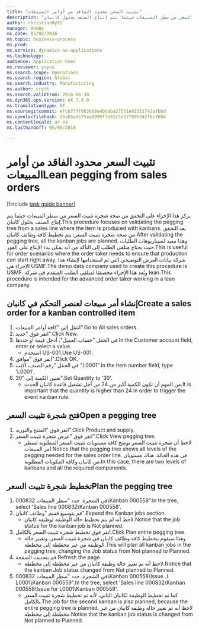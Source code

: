 ```yaml
--- 
title: "تثبيت السعر محدود الفاقد من أوامر المبيعات"
description: "يركز هذا الإجراء على التحقق من صحة شجرة تثبيت السعر من سطر المبيعات حيثما يتم إنتاج الصنف بحلول كانبان."
author: ChristianRytt
manager: AnnBe
ms.date: 03/02/2016
ms.topic: business-process
ms.prod: 
ms.service: dynamics-ax-applications
ms.technology: 
audience: Application User
ms.reviewer: yuyus
ms.search.scope: Operations
ms.search.region: Global
ms.search.industry: Manufacturing
ms.author: crytt
ms.search.validFrom: 2016-06-30
ms.dyn365.ops.version: AX 7.0.0
ms.translationtype: HT
ms.sourcegitcommit: efcb77ff883b29a4bbaba27551e02311742afbbd
ms.openlocfilehash: dbab5ade75aa8999f7e91c5d27f896242f6c7604
ms.contentlocale: ar-sa
ms.lasthandoff: 05/08/2018

---
```

# <a name="lean-pegging-from-sales-orders"></a><span data-ttu-id="2a13d-103">تثبيت السعر محدود الفاقد من أوامر المبيعات</span><span class="sxs-lookup"><span data-stu-id="2a13d-103">Lean pegging from sales orders</span></span>

[!include [task guide banner](../../includes/task-guide-banner.md)]

<span data-ttu-id="2a13d-104">يركز هذا الإجراء على التحقق من صحة شجرة تثبيت السعر من سطر المبيعات حيثما يتم إنتاج الصنف بحلول كانبان.</span><span class="sxs-lookup"><span data-stu-id="2a13d-104">This procedure focuses on validating the pegging tree from a sales line where the item is produced with kanbans.</span></span> <span data-ttu-id="2a13d-105">بعد التحقق من صحة شجرة تثبيت السعر، يتم تخطيط كافة وظائف كانبان.</span><span class="sxs-lookup"><span data-stu-id="2a13d-105">After validating the pegging tree, all the kanban jobs are planned.</span></span> <span data-ttu-id="2a13d-106">وهذا مفيد لسيناريوهات الطلبات حيث يحتاج متلقي الطلب إلى التأكد من أنه يمكن بدء الإنتاج على الفور.</span><span class="sxs-lookup"><span data-stu-id="2a13d-106">This is useful for order scenarios where the order taker needs to ensure that production can start right away.</span></span> <span data-ttu-id="2a13d-107">شركة بيانات العرض التوضيحي التي تم استخدامها لإنشاء هذا الإجراء هي USMF.</span><span class="sxs-lookup"><span data-stu-id="2a13d-107">The demo data company used to create this procedure is USMF.</span></span> <span data-ttu-id="2a13d-108">ويُعد هذا الإجراء مخصصًا لمتلقي الطلب المتقدم في شركة lean.</span><span class="sxs-lookup"><span data-stu-id="2a13d-108">This procedure is intended for the advanced order taker working in a lean company.</span></span>


## <a name="create-a-sales-order-for-a-kanban-controlled-item"></a><span data-ttu-id="2a13d-109">إنشاء أمر مبيعات لعنصر التحكم في كانبان</span><span class="sxs-lookup"><span data-stu-id="2a13d-109">Create a sales order for a kanban controlled item</span></span>
1. <span data-ttu-id="2a13d-110">انتقل إلى "كافة أوامر المبيعات‬".</span><span class="sxs-lookup"><span data-stu-id="2a13d-110">Go to All sales orders.</span></span>
2. <span data-ttu-id="2a13d-111">انقر فوق "جديد".</span><span class="sxs-lookup"><span data-stu-id="2a13d-111">Click New.</span></span>
3. <span data-ttu-id="2a13d-112">في الحقل "حساب العميل"، أدخل قيمة أو حددها.</span><span class="sxs-lookup"><span data-stu-id="2a13d-112">In the Customer account field, enter or select a value.</span></span>
    * <span data-ttu-id="2a13d-113">استخدم US-001.</span><span class="sxs-lookup"><span data-stu-id="2a13d-113">Use US-001.</span></span>  
4. <span data-ttu-id="2a13d-114">انقر فوق "موافق".</span><span class="sxs-lookup"><span data-stu-id="2a13d-114">Click OK.</span></span>
5. <span data-ttu-id="2a13d-115">في الحقل "رقم الصنف، اكتب "L0001".</span><span class="sxs-lookup"><span data-stu-id="2a13d-115">In the Item number field, type 'L0001'.</span></span>
6. <span data-ttu-id="2a13d-116">تعيين الكمية إلى "30".</span><span class="sxs-lookup"><span data-stu-id="2a13d-116">Set Quantity to '30'.</span></span>
    * <span data-ttu-id="2a13d-117">من المهم أن تكون الكمية أكبر من 24 من أجل تشغيل قاعدة كانبان الحدث.</span><span class="sxs-lookup"><span data-stu-id="2a13d-117">It is important that the quantity is higher than 24 in order to trigger the event kanban rule.</span></span>  

## <a name="open-a-pegging-tree"></a><span data-ttu-id="2a13d-118">فتح شجرة تثبيت السعر</span><span class="sxs-lookup"><span data-stu-id="2a13d-118">Open a pegging tree</span></span> 
1. <span data-ttu-id="2a13d-119">انقر فوق "المنتج والتوريد".</span><span class="sxs-lookup"><span data-stu-id="2a13d-119">Click Product and supply.</span></span>
2. <span data-ttu-id="2a13d-120">انقر فوق "عرض شجرة تثبيت السعر".</span><span class="sxs-lookup"><span data-stu-id="2a13d-120">Click View pegging tree.</span></span>
    * <span data-ttu-id="2a13d-121">لاحظ أن شجرة تثبيت السعر توضح كافة مستويات تثبيت السعر المطلوبة لسطر أمر المبيعات.</span><span class="sxs-lookup"><span data-stu-id="2a13d-121">Notice that the pegging tree shows all levels of the pegging needed for the sales order line.</span></span> <span data-ttu-id="2a13d-122">في هذه الحالة، هناك مستويان من كانبان وكافة المكونات المطلوبة.</span><span class="sxs-lookup"><span data-stu-id="2a13d-122">In this case, there are two levels of kanbans and all the required components.</span></span>  

## <a name="plan-the-pegging-tree"></a><span data-ttu-id="2a13d-123">تخطيط شجرة تثبيت السعر</span><span class="sxs-lookup"><span data-stu-id="2a13d-123">Plan the pegging tree</span></span>
1. <span data-ttu-id="2a13d-124">في الشجرة، حدد "سطر المبيعات 000832\Kanban 000558".</span><span class="sxs-lookup"><span data-stu-id="2a13d-124">In the tree, select 'Sales line 000832\Kanban 000558'.</span></span>
2. <span data-ttu-id="2a13d-125">قم بتوسيع قسم "وظائف كانبان".</span><span class="sxs-lookup"><span data-stu-id="2a13d-125">Expand the Kanban jobs section.</span></span>
    * <span data-ttu-id="2a13d-126">لاحظ أنه لم يتم تخطيط حالة الوظيفة لوظيفة كانبان.</span><span class="sxs-lookup"><span data-stu-id="2a13d-126">Notice that the job status for the kanban job is Not planned.</span></span>  
3. <span data-ttu-id="2a13d-127">انقر فوق تخطيط شجرة تثبيت السعر بالكامل.</span><span class="sxs-lookup"><span data-stu-id="2a13d-127">Click Plan entire pegging tree.</span></span>
    * <span data-ttu-id="2a13d-128">وهذا سيقوم بتخطيط كافة وظائف كانبان في شجرة تثبيت السعر، وتغيير حالة الوظيفة من غير مخططة إلى مخططة.</span><span class="sxs-lookup"><span data-stu-id="2a13d-128">This will plan all kanban jobs in the pegging tree, changing the Job status from Not planned to Planned.</span></span>  
4. <span data-ttu-id="2a13d-129">قم بتحديث الصفحة.</span><span class="sxs-lookup"><span data-stu-id="2a13d-129">Refresh the page.</span></span>
    * <span data-ttu-id="2a13d-130">لاحظ أنه تم تغيير حالة وظيفة كانبان من غير مخططة إلى مخططة.</span><span class="sxs-lookup"><span data-stu-id="2a13d-130">Notice that the kanban Job status changed from Not planned to Planned.</span></span>  
5. <span data-ttu-id="2a13d-131">في الشجرة، حدد "سطر المبيعات 000832\Kanban 000558\Issue لـ L0001\Kanban 000559".</span><span class="sxs-lookup"><span data-stu-id="2a13d-131">In the tree, select 'Sales line 000832\Kanban 000558\Issue for L0001\Kanban 000559'.</span></span>
    * <span data-ttu-id="2a13d-132">كما تم تخطيط الوظيفة لكانبان الثاني، لأنه تم تخطيط شجرة تثبيت السعر بالكامل.</span><span class="sxs-lookup"><span data-stu-id="2a13d-132">The job for the second kanban is also planned, because the entire pegging tree is planned.</span></span> <span data-ttu-id="2a13d-133">لاحظ أنه تم تغيير حالة وظيفة كانبان من غير مخططة إلى مخططة.</span><span class="sxs-lookup"><span data-stu-id="2a13d-133">Notice that the kanban job status is changed from Not planned to Planned.</span></span>  


